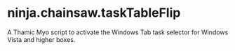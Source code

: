 ninja.chainsaw.taskTableFlip
============================

A Thamic Myo script to activate the Windows Tab task selector for Windows Vista and higher boxes.
